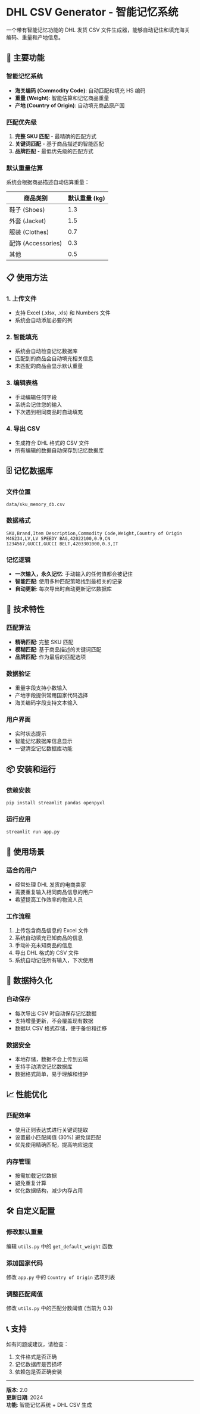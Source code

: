 # DHL CSV Generator - 智能记忆系统

一个带有智能记忆功能的 DHL 发货 CSV 文件生成器，能够自动记住和填充海关编码、重量和产地信息。

## 🚀 主要功能

### 智能记忆系统
- **海关编码 (Commodity Code)**: 自动匹配和填充 HS 编码
- **重量 (Weight)**: 智能估算和记忆商品重量
- **产地 (Country of Origin)**: 自动填充商品原产国

### 匹配优先级
1. **完整 SKU 匹配** - 最精确的匹配方式
2. **关键词匹配** - 基于商品描述的智能匹配
3. **品牌匹配** - 最低优先级的匹配方式

### 默认重量估算
系统会根据商品描述自动估算重量：

| 商品类别 | 默认重量 (kg) |
|---------|-------------|
| 鞋子 (Shoes) | 1.3 |
| 外套 (Jacket) | 1.5 |
| 服装 (Clothes) | 0.7 |
| 配饰 (Accessories) | 0.3 |
| 其他 | 0.5 |

## 📋 使用方法

### 1. 上传文件
- 支持 Excel (.xlsx, .xls) 和 Numbers 文件
- 系统会自动添加必要的列

### 2. 智能填充
- 系统会自动检查记忆数据库
- 匹配到的商品会自动填充相关信息
- 未匹配的商品会显示默认重量

### 3. 编辑表格
- 手动编辑任何字段
- 系统会记住您的输入
- 下次遇到相同商品时自动填充

### 4. 导出 CSV
- 生成符合 DHL 格式的 CSV 文件
- 所有编辑的数据自动保存到记忆数据库

## 🗄️ 记忆数据库

### 文件位置
`data/sku_memory_db.csv`

### 数据格式
```csv
SKU,Brand,Item Description,Commodity Code,Weight,Country of Origin
M46234,LV,LV SPEEDY BAG,42022100,0.9,CN
1234567,GUCCI,GUCCI BELT,4203301000,0.3,IT
```

### 记忆逻辑
- **一次输入，永久记忆**: 手动输入的任何值都会被记住
- **智能匹配**: 使用多种匹配策略找到最相关的记录
- **自动更新**: 每次导出时自动更新记忆数据库

## 🔧 技术特性

### 匹配算法
- **精确匹配**: 完整 SKU 匹配
- **模糊匹配**: 基于商品描述的关键词匹配
- **品牌匹配**: 作为最后的匹配选项

### 数据验证
- 重量字段支持小数输入
- 产地字段提供常用国家代码选择
- 海关编码字段支持文本输入

### 用户界面
- 实时状态提示
- 智能记忆数据库信息显示
- 一键清空记忆数据库功能

## 📦 安装和运行

### 依赖安装
```bash
pip install streamlit pandas openpyxl
```

### 运行应用
```bash
streamlit run app.py
```

## 🎯 使用场景

### 适合的用户
- 经常处理 DHL 发货的电商卖家
- 需要重复输入相同商品信息的用户
- 希望提高工作效率的物流人员

### 工作流程
1. 上传包含商品信息的 Excel 文件
2. 系统自动填充已知商品的信息
3. 手动补充未知商品的信息
4. 导出 DHL 格式的 CSV 文件
5. 系统自动记住所有输入，下次使用

## 🔄 数据持久化

### 自动保存
- 每次导出 CSV 时自动保存记忆数据
- 支持增量更新，不会覆盖现有数据
- 数据以 CSV 格式存储，便于备份和迁移

### 数据安全
- 本地存储，数据不会上传到云端
- 支持手动清空记忆数据库
- 数据格式简单，易于理解和维护

## 📈 性能优化

### 匹配效率
- 使用正则表达式进行关键词提取
- 设置最小匹配阈值 (30%) 避免误匹配
- 优先使用精确匹配，提高响应速度

### 内存管理
- 按需加载记忆数据
- 避免重复计算
- 优化数据结构，减少内存占用

## 🛠️ 自定义配置

### 修改默认重量
编辑 `utils.py` 中的 `get_default_weight` 函数

### 添加国家代码
修改 `app.py` 中的 `Country of Origin` 选项列表

### 调整匹配阈值
修改 `utils.py` 中的匹配分数阈值 (当前为 0.3)

## 📞 支持

如有问题或建议，请检查：
1. 文件格式是否正确
2. 记忆数据库是否损坏
3. 依赖包是否正确安装

---

**版本**: 2.0  
**更新日期**: 2024  
**功能**: 智能记忆系统 + DHL CSV 生成